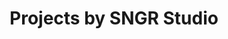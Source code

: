 ---
layout: "@layouts/projects-home.astro"
title: Projects by SNGR Studio
colorTheme: "#a60092"
description: |
    Bukan sekedar proyek. Ini adalah karya masterpiece kami.
---